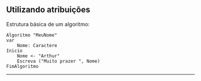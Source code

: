 ## Utilizando atribuições

Estrutura básica de um algoritmo:
~~~
Algoritmo "MeuNome"
var
    Nome: Caractere
Inicio
    Nome <- "Arthur"
    Escreva ("Muito prazer ", Nome)
FimAlgoritmo
~~~
<hr>

